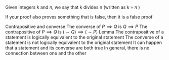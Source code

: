 Given integers $k$ and $n$, we say that k divides n (written as $k \div n$ )

If your proof also proves something that is false, then it is a false proof

Contrapositive and converse
	The converse of $P \implies Q$ is $Q \implies P$
	The contrapositive of $P\implies Q$ is $(\sim Q)\implies (\sim P)$
	Lemma
		The contrapositive of a statement is logically equivalent to the original statement
The converse of a statement is not logically equivalent to the original statement
	It can happen that a statement and its converse are both true
		In general, there is no connection between one and the other

